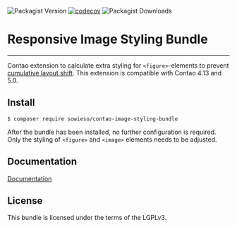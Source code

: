![Packagist Version](https://img.shields.io/packagist/v/sowieso/contao-image-styling-bundle?label=version)
[![codecov](https://codecov.io/gh/sowieso-web/contao-image-styling-bundle/branch/main/graph/badge.svg?token=4WGBX137KC)](https://codecov.io/gh/sowieso-web/contao-image-styling-bundle)
![Packagist Downloads](https://img.shields.io/packagist/dt/sowieso/contao-image-styling-bundle?color=brigthgreen)

# Responsive Image Styling Bundle

---

Contao extension to calculate extra styling for `<figure>`-elements to prevent [cumulative layout shift](https://web.dev/cls/).
This extension is compatible with Contao 4.13 and 5.0.

## Install

```shell
$ composer require sowieso/contao-image-styling-bundle
```

After the bundle has been installed, no further configuration is required.
Only the styling of `<figure>` and `<image>` elements needs to be adjusted.

## Documentation

[Documentation](docs/index.md)

## License

This bundle is licensed under the terms of the LGPLv3.

